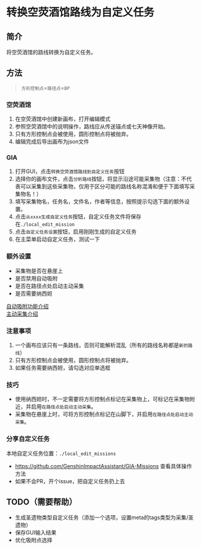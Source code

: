# 转换空荧酒馆路线为自定义任务

## 简介

将空荧酒馆的路线转换为自定义任务。

## 方法

> `方形控制点`=`路径点`=`BP`

### 空荧酒馆

1. 在空荧酒馆中创建新画布，打开编辑模式
2. 参照空荧酒馆中的说明操作，路线应从传送锚点或七天神像开始。
3. 只有方形控制点会被使用，圆形控制点将被抛弃。
4. 编辑完成后导出画布为json文件

### GIA

1. 打开GUI，点击`转换空荧酒馆路线到自定义任务`按钮
2. 选择你的画布文件，点击`分析路线`按钮，将显示沿途可能采集物（注意：不代表可以采集到这些采集物，仅用于区分可能的路线名称混淆和便于下面填写采集物名！）
3. 填写采集物名，任务名，文件名，作者等信息，按照提示勾选下面的额外设置。
4. 点击`从xxxx生成自定义任务`按钮，自定义任务文件将保存在`./local_edit_mission`
5. 点击`自定义任务设置`按钮，启用刚刚生成的自定义任务
6. 在主菜单启动自定义任务，测试一下

### 额外设置

- 采集物是否在悬崖上
- 是否禁用自动吸附
- 是否在路径点处启动主动采集
- 是否需要纳西妲

[自动吸附功能介绍](./dev/TianLiCopilot.md)\
[主动采集介绍](./dev/TianLiCopilot.md)

### 注意事项

1. 一个画布应该只有一条路线，否则可能解析混乱（所有的路线名称都是`新的路线`）
2. 只有方形控制点会被使用，圆形控制点将被抛弃。
3. 如果任务需要纳西妲，请勾选对应单选框

### 技巧

- 使用纳西妲时，不一定需要将方形控制点标记在采集物上，可标记在采集物附近，并启用`在路径点处启动主动采集`。
- 采集物在悬崖上时，可将方形控制点标记在山脚下，并启用`在路径点处启动主动采集`。

### 分享自定义任务

本地自定义任务位置：`./local_edit_missions`

- https://github.com/GenshinImpactAssistant/GIA-Missions 查看具体操作方法
- 如果不会PR，开个issue，把自定义任务扔上去

## TODO（需要帮助）

- 生成圣遗物类型自定义任务（添加一个选项，设置meta的tags类型为采集/圣遗物）
- 保存GUI输入结果
- 优化吸附点选择
